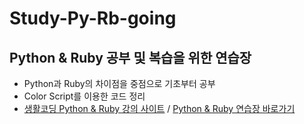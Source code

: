 # Study-Py-Rb-going
## Python & Ruby 공부 및 복습을 위한 연습장
- Python과 Ruby의 차이점을 중점으로 기초부터 공부
- Color Script를 이용한 코드 정리
- [생활코딩 Python & Ruby 강의 사이트](https://opentutorials.org/course/1750) / [Python & Ruby 연습장 바로가기](https://hyungjinhan.github.io/Study-Py-Rb-done/Python&Ruby/Python_&_Ruby.html)
